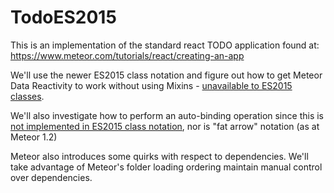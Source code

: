 # TodoES2015

This is an implementation of the standard react TODO application found at: https://www.meteor.com/tutorials/react/creating-an-app

We'll use the newer ES2015 class notation and figure out how to get Meteor Data Reactivity to work without using Mixins - [unavailable to ES2015 classes](https://facebook.github.io/react/docs/reusable-components.html#no-mixins).

We'll also investigate how to perform an auto-binding operation since this is [not implemented in ES2015 class notation](https://facebook.github.io/react/docs/reusable-components.html#no-autobinding), nor is "fat arrow" notation (as at Meteor 1.2)

Meteor also introduces some quirks with respect to dependencies. We'll take advantage of Meteor's folder loading ordering maintain manual control over dependencies. 
